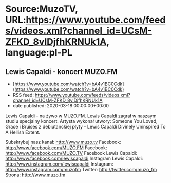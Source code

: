# Source:MuzoTV, URL:https://www.youtube.com/feeds/videos.xml?channel_id=UCsM-ZFKD_8vlDjfhKRNUk1A, language:pl-PL

## Lewis Capaldi - koncert MUZO.FM
 - [https://www.youtube.com/watch?v=bA4v1BC0Cdk](https://www.youtube.com/watch?v=bA4v1BC0Cdk)
 - RSS feed: https://www.youtube.com/feeds/videos.xml?channel_id=UCsM-ZFKD_8vlDjfhKRNUk1A
 - date published: 2020-03-18 00:00:00+00:00

Lewis Capaldi - na żywo w MUZO.FM. Lewis Capaldi zagrał w naszaym studiu specjalny koncert. Artysta wykonał utwory: Someone You Loved, Grace i Bruises z debiutanckiej płyty - Lewis Capaldi Divinely Uninspired To A Hellish Extent. 

Subskrybuj nasz kanał: http://www.muzo.tv
Facebook: http://www.facebook.com/MUZO.FM
Facebook: http://www.facebook.com/MUZO.TV
Facebook Lewis Capaldi: http://www.facebook.com/lewiscapaldi
Instagram Lewis Capaldi: http://www.instagram.com/lewiscapaldi
Instagram: http://www.instagram.com/muzofm
Twitter: http://twitter.com/muzo_fm
Strona: http://www.muzo.fm

